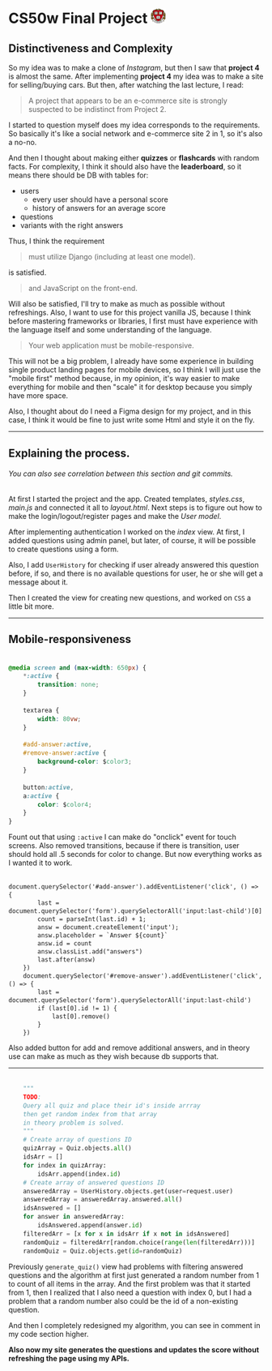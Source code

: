 **CS50w** Final Project <img src="harvard.png" alt="Harvard logo." style="width:30px;">
==========================================

## Distinctiveness and Complexity

So my idea was to make a clone of *Instagram*, but then I saw that **project 4** is almost the same. After implementing **project 4** my idea was to make a site for selling/buying cars. But then, after watching the last lecture, I read:

>A project that appears to be an e-commerce site is strongly suspected to be indistinct from Project 2.

I started to question myself does my idea corresponds to the requirements. So basically it's like a social network and e-commerce site 2 in 1, so it's also a no-no.

And then I thought about making either **quizzes** or **flashcards** with random facts. For complexity, I think it should also have the **leaderboard**, so it means there should be DB with tables for:

- users 
  + every user should have a personal score
  + history of answers for an average score
- questions
- variants with the right answers

Thus, I think the requirement

> must utilize Django (including at least one model).

is satisfied. 

> and JavaScript on the front-end.

Will also be satisfied, I'll try to make as much as possible without refreshings. Also, I want to use for this project vanilla JS, because I think before mastering frameworks or libraries, I first must have experience with the language itself and some understanding of the language. 

> Your web application must be mobile-responsive.

This will not be a big problem, I already have some experience in building single product landing pages for mobile devices, so I think I will just use the "mobile first" method because, in my opinion, it's way easier to make everything for mobile and then "scale" it for desktop because you simply have more space.

Also, I thought about do I need a Figma design for my project, and in this case, I think it would be fine to just write some Html and style it on the fly.

---

## Explaining the process.

###### You can also see correlation between this section and git commits.

At first I started the project and the app. Created templates, *styles.css*, *main.js* and connected it all to *layout.html*. Next steps is to figure out how to make the login/logout/register pages and make the *User model*.

After implementing authentication I worked on the *index* view. At first, I added questions using admin panel, but later, of course, it will be possible to create questions using a form.

Also, I add `UserHistory` for checking if user already answered this question before, if so, and there is no available questions for user, he or she will get a message about it.

Then I created the view for creating new questions, and worked on `CSS` a little bit more.

---
## **Mobile-responsiveness**
```css

@media screen and (max-width: 650px) {
    *:active {
        transition: none;
    }

    textarea {
        width: 80vw;
    }

    #add-answer:active,
    #remove-answer:active {
        background-color: $color3;
    }

    button:active,
    a:active {
        color: $color4;
    }
}

```

Fount out that using `:active` I can make do "onclick" event for touch screens. Also removed transitions, because if there is transition, user should hold all .5 seconds for color to change. But now everything works as I wanted it to work.

```JS

document.querySelector('#add-answer').addEventListener('click', () => {
        last = document.querySelector('form').querySelectorAll('input:last-child')[0]
        count = parseInt(last.id) + 1;
        answ = document.createElement('input');
        answ.placeholder = `Answer ${count}`
        answ.id = count
        answ.classList.add("answers")
        last.after(answ)
    })
    document.querySelector('#remove-answer').addEventListener('click', () => {
        last = document.querySelector('form').querySelectorAll('input:last-child')
        if (last[0].id != 1) {
            last[0].remove()
        }
    })

```

Also added button for add and remove additional answers, and in theory use can make as much as they wish because db supports that.

---

```python

    """
    TODO:
    Query all quiz and place their id's inside arrray
    then get random index from that array
    in theory problem is solved.
    """
    # Create array of questions ID
    quizArray = Quiz.objects.all()
    idsArr = []
    for index in quizArray:
        idsArr.append(index.id)
    # Create array of answered questions ID
    answeredArray = UserHistory.objects.get(user=request.user)
    answeredArray = answeredArray.answered.all()
    idsAnswered = []
    for answer in answeredArray:
        idsAnswered.append(answer.id)
    filteredArr = [x for x in idsArr if x not in idsAnswered]
    randomQuiz = filteredArr[random.choice(range(len(filteredArr)))]
    randomQuiz = Quiz.objects.get(id=randomQuiz)

```

Previously `generate_quiz()` view had problems with filtering answered questions and the algorithm at first just generated a random number from 1 to count of all items in the array. And the first problem was that it started from 1, then I realized that I also need a question with index 0, but I had a problem that a random number also could be the id of a non-existing question. 

And then I completely redesigned my algorithm, you can see in comment in my code section higher.

**Also now my site generates the questions and updates the score without refreshing the page using my APIs.**